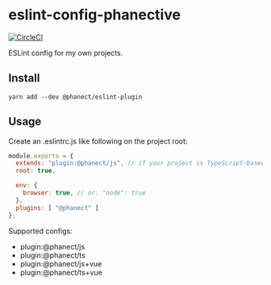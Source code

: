 eslint-config-phanective
==============================================

[![CircleCI](https://circleci.com/gh/phanect/eslint-config-phanective/tree/master.svg?style=svg)](https://circleci.com/gh/phanect/eslint-config-phanective/tree/master)

ESLint config for my own projects.

Install
-------

```shell
yarn add --dev @phanect/eslint-plugin
```

Usage
------

Create an .eslintrc.js like following on the project root:

```javascript
module.exports = {
  extends: "plugin:@phanect/js", // if your project is TypeScript-based, use "plugin:@phanect/js"
  root: true,

  env: {
    browser: true, // or: "node": true
  },
  plugins: [ "@phanect" ]
};
```

Supported configs:

- plugin:@phanect/js
- plugin:@phanect/ts
- plugin:@phanect/js+vue
- plugin:@phanect/ts+vue
